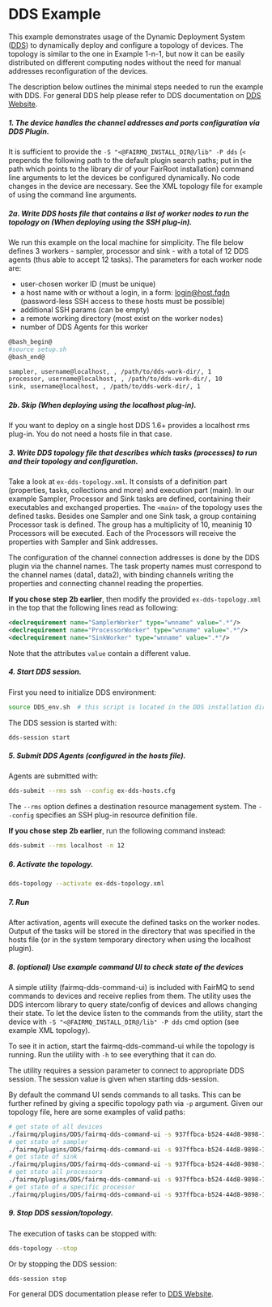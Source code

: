 DDS Example
===========

This example demonstrates usage of the Dynamic Deployment System ([DDS](http://dds.gsi.de/)) to dynamically deploy and configure a topology of devices. The topology is similar to the one in Example 1-n-1, but now it can be easily distributed on different computing nodes without the need for manual addresses reconfiguration of the devices.

The description below outlines the minimal steps needed to run the example with DDS. For general DDS help please refer to DDS documentation on [DDS Website](http://dds.gsi.de/).

##### 1. The device handles the channel addresses and ports configuration via DDS Plugin.

It is sufficient to provide the `-S "<@FAIRMQ_INSTALL_DIR@/lib" -P dds` (`<` prepends the following path to the default plugin search paths; put in the path which points to the library dir of your FairRoot installation) command line arguments to let the devices be configured dynamically. No code changes in the device are necessary. See the XML topology file for example of using the command line arguments.

##### 2a. Write DDS hosts file that contains a list of worker nodes to run the topology on (When deploying using the SSH plug-in).

We run this example on the local machine for simplicity. The file below defines 3 workers - sampler, processor and sink - with a total of 12 DDS agents (thus able to accept 12 tasks). The parameters for each worker node are:
 - user-chosen worker ID (must be unique)
 - a host name with or without a login, in a form: login@host.fqdn (password-less SSH access to these hosts must be possible)
 - additional SSH params (can be empty)
 - a remote working directory (most exist on the worker nodes)
 - number of DDS Agents for this worker

```bash
@bash_begin@
#source setup.sh
@bash_end@

sampler, username@localhost, , /path/to/dds-work-dir/, 1
processor, username@localhost, , /path/to/dds-work-dir/, 10
sink, username@localhost, , /path/to/dds-work-dir/, 1
```

##### 2b. Skip (When deploying using the localhost plug-in).

If you want to deploy on a single host DDS 1.6+ provides a localhost rms plug-in. You do not need a hosts file in that case.

##### 3. Write DDS topology file that describes which tasks (processes) to run and their topology and configuration.

Take a look at `ex-dds-topology.xml`. It consists of a definition part (properties, tasks, collections and more) and execution part (main). In our example Sampler, Processor and Sink tasks are defined, containing their executables and exchanged properties. The `<main>` of the topology uses the defined tasks. Besides one Sampler and one Sink task, a group containing Processor task is defined. The group has a multiplicity of 10, meaninig 10 Processors will be executed. Each of the Processors will receive the properties with Sampler and Sink addresses.

The configuration of the channel connection addresses is done by the DDS plugin via the channel names. The task property names must correspond to the channel names (data1, data2), with binding channels writing the properties and connecting channel reading the properties.

**If you chose step 2b earlier**, then modify the provided `ex-dds-topology.xml` in the top that the following lines read as following:
```xml
<declrequirement name="SamplerWorker" type="wnname" value=".*"/>
<declrequirement name="ProcessorWorker" type="wnname" value=".*"/>
<declrequirement name="SinkWorker" type="wnname" value=".*"/>
```

Note that the attributes `value` contain a different value.

##### 4. Start DDS session.

First you need to initialize DDS environment:

```bash
source DDS_env.sh  # this script is located in the DDS installation directory
```

The DDS session is started with:

```bash
dds-session start
```

##### 5. Submit DDS Agents (configured in the hosts file).

Agents are submitted with:
```bash
dds-submit --rms ssh --config ex-dds-hosts.cfg
```
The `--rms` option defines a destination resource management system. The `--config` specifies an SSH plug-in resource definition file.

**If you chose step 2b earlier**, run the following command instead:

```bash
dds-submit --rms localhost -n 12
```

##### 6. Activate the topology.

```bash
dds-topology --activate ex-dds-topology.xml
```

##### 7. Run

After activation, agents will execute the defined tasks on the worker nodes. Output of the tasks will be stored in the directory that was specified in the hosts file (or in the system temporary directory when using the localhost plugin).

##### 8. (optional) Use example command UI to check state of the devices

A simple utility (fairmq-dds-command-ui) is included with FairMQ to send commands to devices and receive replies from them. The utility uses the DDS intercom library to query state/config of devices and allows changing their state. To let the device listen to the commands from the utility, start the device with `-S "<@FAIRMQ_INSTALL_DIR@/lib" -P dds` cmd option (see example XML topology).

To see it in action, start the fairmq-dds-command-ui while the topology is running. Run the utility with `-h` to see everything that it can do.

The utility requires a session parameter to connect to appropriate DDS session. The session value is given when starting dds-session.

By default the command UI sends commands to all tasks. This can be further refined by giving a specific topology path via `-p` argument.
Given our topology file, here are some examples of valid paths:
```bash
# get state of all devices
./fairmq/plugins/DDS/fairmq-dds-command-ui -s 937ffbca-b524-44d8-9898-1d69aedc3751 -c c
# get state of sampler
./fairmq/plugins/DDS/fairmq-dds-command-ui -s 937ffbca-b524-44d8-9898-1d69aedc3751 -c c -p main/Sampler
# get state of sink
./fairmq/plugins/DDS/fairmq-dds-command-ui -s 937ffbca-b524-44d8-9898-1d69aedc3751 -c c -p main/Sink
# get state all processors
./fairmq/plugins/DDS/fairmq-dds-command-ui -s 937ffbca-b524-44d8-9898-1d69aedc3751 -c c -p main/ProcessorGroup/Processor
# get state of a specific processor
./fairmq/plugins/DDS/fairmq-dds-command-ui -s 937ffbca-b524-44d8-9898-1d69aedc3751 -c c -p main/ProcessorGroup/Processor_9
```

##### 9. Stop DDS session/topology.

The execution of tasks can be stopped with:
```bash
dds-topology --stop
```
Or by stopping the DDS session:
```bash
dds-session stop
```

For general DDS documentation please refer to [DDS Website](http://dds.gsi.de/).
